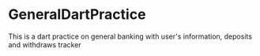 # GeneralDartPractice
 This is a dart practice on general banking with user's information, deposits and withdraws tracker
